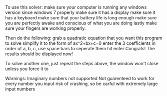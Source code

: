 To use this solver: 
make sure your computer is running any windows version since windows 7 properly
make sure it has a display
make sure it has a keyboard
make sure that your battery life is long enough
make sure you are perfectly awake and conscious of what you are doing
lastly make sure your fingers are working properly. 

Then do the following:
grab a quadratic equation that you want this program to solve
simplify it to the form of ax^2+bx+c=0
enter the 3 coefficients in order of a, b, c, use space bars to seperate them
hit enter
Congrats! The results should be displayed now! 

To solve another one, just repeat the steps above, the window won't close unless you force it to

Warnings: 
Imaginary numbers not supported
Not guarenteed to work for every number you input
risk of crashing, so be carful with extremely large input numbers 
